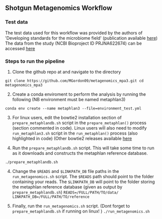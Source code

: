 ## Shotgun Metagenomics Workflow

### Test data
The test data used for this workflow was provided by the authors of 'Developing standards for the microbiome field' (publication available [here](https://microbiomejournal.biomedcentral.com/articles/10.1186/s40168-020-00856-3]))
The data from the study (NCBI Bioproject ID PRJNA622674) can be accessed [here](https://www.ncbi.nlm.nih.gov/sra/10506348,10506347,10506346,10506345,10506339,10506328,10506322,10506321,10506320,10506319,10506318,10506317,10506316,10506315,10506314,10506313,10506312,10506311,10506310,10506309)


### Steps to run the pipeline

1. Clone the github repo at  and navigate to the directory

`
git clone https://github.com/MGordon09/metagenomics_mpa3.git
cd metagenomics_mpa3
`


2. Create a conda enviroment to perform the analysis by running the following (NB environment must be named metaphlan3)

`
 conda env create --name metaphlan3 --file=environment_test.yml
`

3. For linux users, edit the bowtie2 installation section of  `prepare_metaphlandb.sh` script in the `prepare_metaphlan()` process  (section commented in code).
Linux users will also need to modify `run_metaphlan3.sh` script in the `run_metaphlan()` process (also highlighted in code)
(Other bowtie2 releases available [here](https://github.com/BenLangmead/bowtie2/releases)


4. Run the `prepare_metaphlandb.sh` script. This will take some time to run as it downloads and constructs the metaphlan reference database.

`
./prepare_metaphlandb.sh
`

4. Change the `$READS` and `$LINKPATH_DB` file paths in the `run_metagenomics.sh` script.
The `$READS` path should point to the folder containing your reads.
The `$LINKPATH_DB` will point to the folder storing the metaphlan reference database (given as output by `prepare_metaphlandb.sh`)
`
READS=/FULL/PATH/TO/data/
LINKPATH_DB=/FULL/PATH/TO/reference 
`

5. Finally, run the `run_metagenomics.sh` script.  (Dont forget to `prepare_metaphlandb.sh` if running on linux! )
`
./run_metagenomics.sh
`